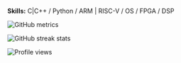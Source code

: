 **Skills:** C|C++ / Python / ARM | RISC-V / OS / FPGA / DSP

![GitHub metrics](https://metrics.lecoq.io/itankar)  

![GitHub streak stats](https://github-readme-streak-stats.herokuapp.com/?user=itankar)  

![Profile views](https://gpvc.arturio.dev/itankar)  
